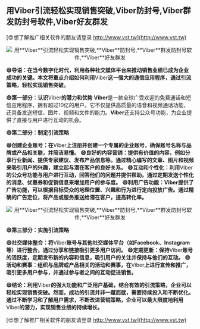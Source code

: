 ## **用**Viber**引流轻松实现销售突破,**Viber**防封号,**Viber**群发防封号软件,**Viber**好友群发**

[😍想了解推广相关软件的朋友请登录 http://www.vst.tw](http://www.vst.tw)

 <center><img src="https://vst.tw/MP4/tuiguang/png/8.png" alt="用**Viber**引流轻松实现销售突破,**Viber**防封号,**Viber**群发防封号软件,**Viber**好友群发"></center>

**😄导语：在当今数字化时代，利用各种社交媒体平台来推动销售业绩已成为企业成功的关键。本文将重点介绍如何利用**Viber**这一强大的通信应用程序，通过引流策略，轻松实现销售突破。**

**😄第一部分：认识**Viber**的潜力和优势**
**Viber**是一款全球广受欢迎的免费通话和短信应用程序，拥有超过10亿的用户。它不仅提供高质量的语音和视频通话功能，还具备发送短信、图片、视频和文件的能力。**Viber**还支持公众号功能，为企业提供了直接与用户进行互动的机会。

**😄第二部分：制定引流策略**

**😄创建企业账号：在**Viber**上注册并创建一个专属的企业账号，确保账号名称与品牌或产品相关联，并简洁易懂。**
**😄良好的内容营销：提供有价值的内容，例如分享行业新闻、提供专家建议、发布产品信息等。通过精心编写的文章、图片和视频来吸引用户的兴趣，建立起与潜在客户的良好关系。**
**😄互动和个性化：利用**Viber**的公众号功能与用户进行互动，回答他们的问题并提供帮助。通过定期发送个性化的消息、优惠券和促销信息来增加用户的参与度。**
**😄利用广告功能：**Viber**提供了广告功能，可以根据目标受众的地理位置、兴趣和行为进行定向投放广告。通过精确的广告定位，将产品或服务推送给潜在客户，提高转化率。**

 <center><img src="https://vst.tw/MP4/tuiguang/png/1.png" alt="用**Viber**引流轻松实现销售突破,**Viber**防封号,**Viber**群发防封号软件,**Viber**好友群发"></center>

**😄第三部分：实施引流策略**

**😄社交媒体整合：将**Viber**账号与其他社交媒体平台（如Facebook、Instagram等）进行整合，通过分享和链接吸引更多用户访问。**
**😄定期更新：保持**Viber**账号的活跃度，定期发布新的内容和信息，吸引用户的关注并保持与他们的互动。**
**😄活动和赛事：组织与品牌或产品相关的活动和赛事，在**Viber**上进行宣传和推广，吸引更多用户参与，并通过参与者之间的互动促进销售。**

**😄结论：利用**Viber**的强大功能和广泛用户基础，结合有效的引流策略，企业可以轻松实现销售突破。然而，成功的引流并非一蹴而就，需要持续投入和不断优化。通过不断学习和了解用户需求，不断改进营销策略，企业可以最大限度地利用**Viber**的潜力，实现销售业绩的持续增长。**

[😍想了解推广相关软件的朋友请登录 http://www.vst.tw](http://www.vst.tw)




